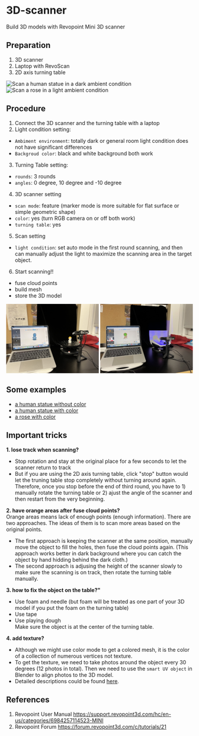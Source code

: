 # 3D-scanner
Build 3D models with Revopoint Mini 3D scanner

## Preparation
1. 3D scanner
2. Laptop with RevoScan
3. 2D axis turning table

![Scan a human statue in a dark ambient condition](https://github.com/yuemeanshappy/3D-scanner/blob/main/gif/dark_env.gif)
![Scan a rose in a light ambient condition](https://github.com/yuemeanshappy/3D-scanner/blob/main/gif/light_env.gif)

## Procedure
1. Connect the 3D scanner and the turning table with a laptop
2. Light condition setting:
  - `Ambiment environment`: totally dark or general room light condition does not have significant differences
  - `Backgroud color`: black and white background both work
3. Turning Table setting:
  - `rounds`: 3 rounds
  - `angles`: 0 degree, 10 degree and -10 degree
4. 3D scanner setting
  - `scan mode`: feature (marker mode is more suitable for flat surface or simple geometric shape)
  - `color`: yes (turn RGB camera on or off both work)
  - `turning table`: yes
5. Scan setting
  - `light condition`: set auto mode in the first round scanning, and then can manually adjust the light to maximize the scanning area in the target object.
6. Start scanning!!
  - fuse cloud points
  - build mesh
  - store the 3D model

<p float="left">
  <img src="https://github.com/yuemeanshappy/3D-scanner/blob/main/img/dark_bg.jpg" width="250" />
  <img src="https://github.com/yuemeanshappy/3D-scanner/blob/main/img/white_bg.jpg" width="250" /> 
</p>

## Some examples
- [a human statue without color](https://3dviewer.net#model=https://raw.githubusercontent.com/yuemeanshappy/3D-scanner/main/models/statue%20without%20color_mesh.ply)
- [a human statue with color](https://3dviewer.net#model=https://raw.githubusercontent.com/yuemeanshappy/3D-scanner/main/models/statue%20with%20color_mesh_rgb.ply)
- [a rose with color](https://3dviewer.net#model=https://raw.githubusercontent.com/yuemeanshappy/3D-scanner/main/models/rose%20with%20color_mesh_rgb.ply)

## Important tricks
**1. lose track when scanning?**
- Stop rotation and stay at the original place for a few seconds to let the scanner return to track
- But if you are using the 2D axis turning table, click "stop" button would let the truning table stop completely without turning around again. Therefore, once you stop before the end of third round, you have to 1) manually rotate the turning table or 2) ajust the angle of the scanner and then restart from the very beginning.

**2. have orange areas after fuse cloud points?**\
Orange areas means lack of enough points (enough information). There are two approaches. The ideas of them is to scan more areas based on the original points.
- The first approach is keeping the scanner at the same position, manually move the object to fill the holes, then fuse the cloud points again. (This approach works better in dark background where you can catch the object by hand hidding behind the dark cloth.) 
- The second approach is adjusing the height of the scanner slowly to make sure the scanning is on track, then rotate the turning table manually.

**3. how to fix the object on the table?"**
- Use foam and needle (but foam will be treated as one part of your 3D model if you put the foam on the turning table)
- Use tape
- Use playing dough\
Make sure the object is at the center of the turning table.

**4. add texture?**
- Although we might use color mode to get a colored mesh, it is the color of a collection of numerous vertices not texture.
- To get the texture, we need to take photos around the object every 30 degrees (12 photos in total). Then we need to use the `smart UV object` in Blender to align photos to the 3D model.
- Detailed descriptions could be found [here](https://forum.revopoint3d.com/t/how-to-texture-your-scans/13023).


## References
1. Revopoint User Manual https://support.revopoint3d.com/hc/en-us/categories/6984257114523-MINI
2. Revopoint Forum https://forum.revopoint3d.com/c/tutorials/21
